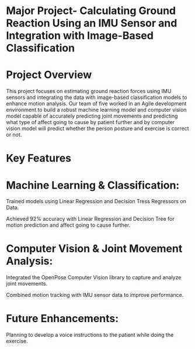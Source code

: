 # Major Project- Calculating Ground Reaction Using an IMU Sensor and Integration with Image-Based Classification

# Project Overview

This project focuses on estimating ground reaction forces using IMU sensors and integrating the data with image-based classification models to enhance motion analysis. Our team of five worked in an Agile development environment to build a robust machine learning model and computer vision model capable of accurately predicting joint movements and predicting what type of affect going to cause by patient further and by computer vision model will predict whether the person posture and exercise is correct or not.

# Key Features

# Machine Learning & Classification:

Trained models using Linear Regression and Decision Tress Regressors on Data.

Achieved 92% accuracy with Linear Regression and  Decision Tree for motion prediction and affect going to cause further.

# Computer Vision & Joint Movement Analysis:

Integrated the OpenPose Computer Vision library to capture and analyze joint movements.

Combined motion tracking with IMU sensor data to improve performance.

# Future Enhancements:

Planning to develop a voice instructions to the patient while doing the exercise. 
